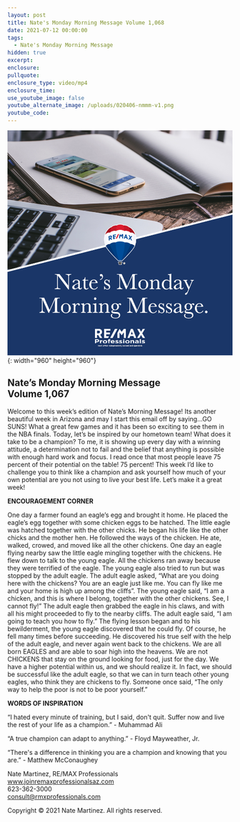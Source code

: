 ```yaml
---
layout: post
title: Nate's Monday Morning Message Volume 1,068
date: 2021-07-12 00:00:00
tags:
  - Nate's Monday Morning Message
hidden: true
excerpt:
enclosure:
pullquote:
enclosure_type: video/mp4
enclosure_time:
use_youtube_image: false
youtube_alternate_image: /uploads/020406-nmmm-v1.png
youtube_code:
---
```

![](/uploads/020406-nmmm-v1-1.png){: width="960" height="960"}

## **Nate’s Monday Morning Message<br>Volume 1,067**

Welcome to this week’s edition of Nate’s Morning Message\! Its another beautiful week in Arizona and may I start this email off by saying…GO SUNS\! What a great few games and it has been so exciting to see them in the NBA finals. Today, let’s be inspired by our hometown team\! What does it take to be a champion? To me, it is showing up every day with a winning attitude, a determination not to fail and the belief that anything is possible with enough hard work and focus. I read once that most people leave 75 percent of their potential on the table\! 75 percent\! This week I’d like to challenge you to think like a champion and ask yourself how much of your own potential are you not using to live your best life. Let’s make it a great week\!

**ENCOURAGEMENT CORNER**

One day a farmer found an eagle’s egg and brought it home. He placed the eagle’s egg together with some chicken eggs to be hatched. The little eagle was hatched together with the other chicks. He began his life like the other chicks and the mother hen. He followed the ways of the chicken. He ate, walked, crowed, and moved like all the other chickens. One day an eagle flying nearby saw the little eagle mingling together with the chickens. He flew down to talk to the young eagle. All the chickens ran away because they were terrified of the eagle. The young eagle also tried to run but was stopped by the adult eagle. The adult eagle asked, “What are you doing here with the chickens? You are an eagle just like me. You can fly like me and your home is high up among the cliffs”. The young eagle said, “I am a chicken, and this is where I belong, together with the other chickens. See, I cannot fly\!” The adult eagle then grabbed the eagle in his claws, and with all his might proceeded to fly to the nearby cliffs. The adult eagle said, “I am going to teach you how to fly.” The flying lesson began and to his bewilderment, the young eagle discovered that he could fly. Of course, he fell many times before succeeding. He discovered his true self with the help of the adult eagle, and never again went back to the chickens. We are all born EAGLES and are able to soar high into the heavens. We are not CHICKENS that stay on the ground looking for food, just for the day. We have a higher potential within us, and we should realize it. In fact, we should be successful like the adult eagle, so that we can in turn teach other young eagles, who think they are chickens to fly. Someone once said,**&nbsp;**“The only way to help the poor is not to be poor yourself.” &nbsp;

**WORDS OF INSPIRATION**

“I hated every minute of training, but I said, don't quit. Suffer now and live the rest of your life as a champion.” - Muhammad Ali

“A true champion can adapt to anything.” - Floyd Mayweather, Jr.

“There's a difference in thinking you are a champion and knowing that you are.” - Matthew McConaughey

Nate Martinez, RE/MAX Professionals<br>www.joinremaxprofessionalsaz.com<br>623-362-3000<br>consult@rmxprofessionals.com

Copyright &copy; 2021 Nate Martinez. All rights reserved.
